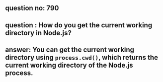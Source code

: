 
      
## question no: 790

## question : How do you get the current working directory in Node.js?

## answer: You can get the current working directory using `process.cwd()`, which returns the current working directory of the Node.js process.
      